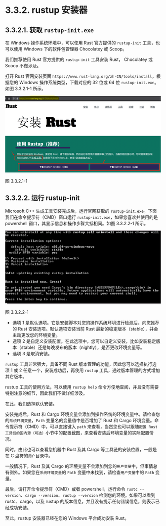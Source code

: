 # 3.3.2. rustup 安装器

## 3.3.2.1. 获取 `rustup-init.exe`

在 Windows 操作系统环境中，可以使用 Rust 官方提供的 `rustup-init` 工具，也可以使用 Windows 下的软件包管理器 Chocolatey 或 Scoop。

我们推荐使用 Rust 官方提供的 `rustup-init` 工具安装 Rust， Chocolatey 或 Scoop 不做涉及。

打开 Rust 官网安装页面 `https://www.rust-lang.org/zh-CN/tools/install`，根据您的 Windows 操作系统类型，下载对应的 32 位或 64 位 `rustup-init.exe`。如图 3.3.2.1-1 所示。

![windows 官网提示](../../css/env/3.3.2.1-1-install-windows.png)

图 3.3.2.1-1

## 3.3.2.2. 运行 rustup-init

Microsoft C++ 生成工具安装完成后，运行官网获取的 `rustup-init.exe`。下面我们在命令提示符（CMD）窗口运行 `rustup-init.exe`，如果您喜欢并使用的是 powershell 窗口，其显示信息和操作步骤大抵相同。如图 3.3.2.2-1 所示。

![运行 rustup-init](../../css/env/3.3.2.2-1-rustup-init-cmd.png)

图 3.3.2.2-1

- 选项 1 是默认选项。它是安装脚本对您的操作系统环境进行检测后，向您推荐的 Rust 安装选项。默认选项安装当前 Rust 最新的稳定版本（stable），并会主动更改您的环境变量。
- 选项 2 是自定义安装配置。在此选项中，您可以自定义安装，比如安装稳定版本（stable）还是每晚发布的版本（nightly），是否更改环境变量等。
- 选项 3 是取消安装。

`rustup` 工具非常强大，具备不同 Rust 版本管理的功能，因此您可以选择执行选项 1 或 2 任意一个，安装成功后，再使用 `rustup` 工具，通过版本管理的方式增加其它版本。

rustup 工具的使用方法，可以使用 `rustup help` 命令方便地查阅，并且没有需要特别注意的细节，因此我们不做详细涉及。

在此，我们选择默认安装。

安装完成后，Rust 和 Cargo 环境变量会添加到操作系统的环境变量中。请检查您的`系统环境变量`，`Path` 变量名的变量值中是否增加了 Rust 和 Cargo 环境变量。命令提示符（CMD）中，可以直接键入 `path` 来查看，当然您也可以跟随`配置 Rust 工具链的国内源（可选）`小节中的配置截图，来查看安装后环境变量的实际配置情况。

同时，由此也可以查看您机器中 Rust 及其 Cargo 等工具链的安装位置，一般是在 C 盘符的`用户`目录中。

一般情况下，Rust 及其 Cargo 的环境变量不会添加到您的`用户变量`中，但事情总有例外。如果您在`系统环境变量`的 `Path` 变量中未找到，请检查`用户变量`中的 `Path` 变量。

最后，请打开命令提示符（CMD）或者 powershell，运行命令 `rustc --version`、`cargo --version`、`rustup --version` 检测您的环境。如果可以看到 rustc、cargo，以及 rustup 的版本信息，并且没有提示任何错误信息，则表示已经成功安装。

至此，rustup 安装器已经在您的 Windows 平台成功安装 Rust。
